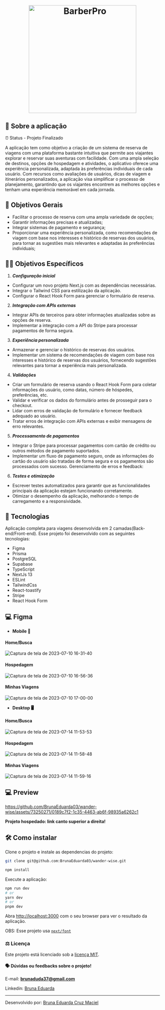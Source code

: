 <div  align="center" >

<h1>
<img alt="BarberPro" src="https://github.com/BrunaEduarda03/Trips/assets/73250271/4d3b648a-68a1-4811-83b5-9e83224136ab" width="350px" align="center" />
</h1> 

</div>

## 💬 Sobre a aplicação 
⏰ Status - Projeto Finalizado

A aplicação tem como objetivo a criação de um sistema de reserva de viagens com uma plataforma bastante intuitiva que permite aos viajantes explorar e reservar suas aventuras com facilidade. Com uma ampla seleção de destinos, opções de hospedagem e atividades, o aplicativo oferece uma experiência personalizada, adaptada às preferências individuais de cada usuário. Com recursos como avaliações de usuários, dicas de viagem e itinerários personalizados, a aplicação visa simplificar o processo de planejamento, garantindo que os viajantes encontrem as melhores opções e tenham uma experiência memorável em cada jornada.

## :memo: Objetivos Gerais
* Facilitar o processo de reserva com uma ampla variedade de opções;
* Garantir informações precisas e atualizadas;
* Integrar sistemas de pagamento e segurança;
* Proporcionar uma experiência personalizada, como recomendações de viagem com base nos interesses e histórico de reservas dos usuários, para tornar as sugestões mais relevantes e adaptadas às preferências individuais;

## :man_technologist: Objetivos Específicos

1. ***Configuração inicial*** 
* Configurar um novo projeto Next.js com as dependências necessárias.
* Integrar o Tailwind CSS para estilização da aplicação.
* Configurar o React Hook Form para gerenciar o formulário de reserva.

2. ***Integração com APIs externas***

* Integrar APIs de terceiros para obter informações atualizadas sobre as opções de reserva.
* Implementar a integração com a API do Stripe para processar pagamentos de forma segura.

3. ***Experiência personalizada***
* Armazenar e gerenciar o histórico de reservas dos usuários.
* Implementar um sistema de recomendações de viagem com base nos interesses e histórico de reservas dos usuários, fornecendo sugestões relevantes para tornar a experiência mais personalizada.

4. ***Validações***

* Criar um formulário de reserva usando o React Hook Form para coletar informações do usuário, como datas, número de hóspedes, preferências, etc.
* Validar e verificar os dados do formulário antes de prosseguir para o checkout.
* Lidar com erros de validação de formulário e fornecer feedback adequado ao usuário.
* Tratar erros de integração com APIs externas e exibir mensagens de erro relevantes.

5. ***Processamento de pagamentos***

* Integrar o Stripe para processar pagamentos com cartão de crédito ou outros métodos de pagamento suportados.
* Implementar um fluxo de pagamento seguro, onde as informações do cartão do usuário são tratadas de forma segura e os pagamentos são processados com sucesso.
Gerenciamento de erros e feedback:

6. ***Testes e otimização***

* Escrever testes automatizados para garantir que as funcionalidades principais da aplicação estejam funcionando corretamente.
* Otimizar o desempenho da aplicação, melhorando o tempo de carregamento e a responsividade.


## 🚀 Tecnologias 
Aplicação completa para viagens desenvolvida em 2 camadas(Back-end/Front-end).
Esse projeto foi desenvolvido com as seguintes tecnologias:

- Figma    
- Prisma
- PostgreSQL
- Supabase
- TypeScript
- NextJs 13
- ESLint
- TailwindCss
- React-toastify
- Stripe
- React Hook Form

## 💻 Figma
* **Mobile 📱**
#### Home/Busca 
![Captura de tela de 2023-07-10 16-31-40](https://github.com/BrunaEduarda03/Trips/assets/73250271/29cd64ae-a501-464a-9c8a-723093c64337)

#### Hospedagem
![Captura de tela de 2023-07-10 16-56-36](https://github.com/BrunaEduarda03/Trips/assets/73250271/a246416e-4462-4b6c-8ae1-097c8066599e)

#### Minhas Viagens
![Captura de tela de 2023-07-10 17-00-00](https://github.com/BrunaEduarda03/Trips/assets/73250271/44d47b89-6de5-4410-90a0-deca37e8561b)

* **Desktop 🖥️**
#### Home/Busca 
![Captura de tela de 2023-07-14 11-53-53](https://github.com/BrunaEduarda03/wander-wise/assets/73250271/fac849fb-7cd7-4d1b-b8b1-35bcf8cbe3a8)

#### Hospedagem
![Captura de tela de 2023-07-14 11-58-48](https://github.com/BrunaEduarda03/wander-wise/assets/73250271/36fc6d78-48f5-428f-a198-4add9144f3ab)

#### Minhas Viagens
![Captura de tela de 2023-07-14 11-59-16](https://github.com/BrunaEduarda03/wander-wise/assets/73250271/850dc5ba-0cdd-4526-bc1e-0c55699c6ff3)


## 💻 Preview


https://github.com/BrunaEduarda03/wander-wise/assets/73250271/0189c7f2-1c35-4463-ab6f-98935a6262c1

**Projeto hospedado: link canto superior a direita!**

## 🛠️ Como instalar

Clone o projeto e instale as dependencias do projeto:

```bash
git clone git@github.com:BrunaEduarda03/wander-wise.git

npm install
```
Execute a aplicação:
```bash
npm run dev
# or
yarn dev
# or
pnpm dev
```

Abra [http://localhost:3000](http://localhost:3000) com o seu browser para ver o resultado da aplicação.


OBS: Esse projeto usa [`next/font`](https://nextjs.org/docs/basic-features/font-optimization) 

### :balance_scale: Licença
Este projeto está licenciado sob a [licença MIT](LICENSE).

#### :speaking_head:  Dúvidas ou feedbacks sobre o projeto!

E-mail: [**brunaduda37@gmail.com**](mailto:brunaduda37@gmail.com)

Linkedin: [Bruna Eduarda](https://www.linkedin.com/in/bruna-eduarda-a06a1b18b/)

---

Desenvolvido por: [Bruna Eduarda Cruz Maciel](https://www.linkedin.com/in/bruna-eduarda-a06a1b18b/)
